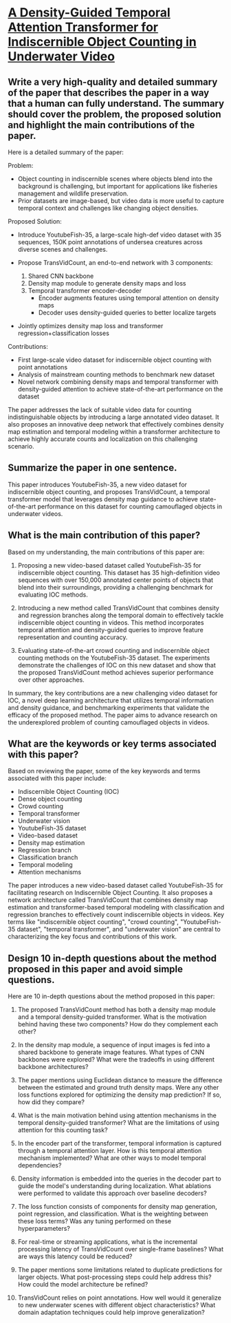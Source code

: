 # [A Density-Guided Temporal Attention Transformer for Indiscernible Object   Counting in Underwater Video](https://arxiv.org/abs/2403.03461)

## Write a very high-quality and detailed summary of the paper that describes the paper in a way that a human can fully understand. The summary should cover the problem, the proposed solution and highlight the main contributions of the paper.

 Here is a detailed summary of the paper:

Problem:
- Object counting in indiscernible scenes where objects blend into the background is challenging, but important for applications like fisheries management and wildlife preservation.  
- Prior datasets are image-based, but video data is more useful to capture temporal context and challenges like changing object densities.

Proposed Solution: 
- Introduce YoutubeFish-35, a large-scale high-def video dataset with 35 sequences, 150K point annotations of undersea creatures across diverse scenes and challenges.

- Propose TransVidCount, an end-to-end network with 3 components:
  1) Shared CNN backbone
  2) Density map module to generate density maps and loss
  3) Temporal transformer encoder-decoder
     - Encoder augments features using temporal attention on density maps
     - Decoder uses density-guided queries to better localize targets

- Jointly optimizes density map loss and transformer regression+classification losses 

Contributions:
- First large-scale video dataset for indiscernible object counting with point annotations
- Analysis of mainstream counting methods to benchmark new dataset
- Novel network combining density maps and temporal transformer with density-guided attention to achieve state-of-the-art performance on the dataset

The paper addresses the lack of suitable video data for counting indistinguishable objects by introducing a large annotated video dataset. It also proposes an innovative deep network that effectively combines density map estimation and temporal modeling within a transformer architecture to achieve highly accurate counts and localization on this challenging scenario.


## Summarize the paper in one sentence.

 This paper introduces YoutubeFish-35, a new video dataset for indiscernible object counting, and proposes TransVidCount, a temporal transformer model that leverages density map guidance to achieve state-of-the-art performance on this dataset for counting camouflaged objects in underwater videos.


## What is the main contribution of this paper?

 Based on my understanding, the main contributions of this paper are:

1) Proposing a new video-based dataset called YoutubeFish-35 for indiscernible object counting. This dataset has 35 high-definition video sequences with over 150,000 annotated center points of objects that blend into their surroundings, providing a challenging benchmark for evaluating IOC methods.

2) Introducing a new method called TransVidCount that combines density and regression branches along the temporal domain to effectively tackle indiscernible object counting in videos. This method incorporates temporal attention and density-guided queries to improve feature representation and counting accuracy.

3) Evaluating state-of-the-art crowd counting and indiscernible object counting methods on the YoutubeFish-35 dataset. The experiments demonstrate the challenges of IOC on this new dataset and show that the proposed TransVidCount method achieves superior performance over other approaches.

In summary, the key contributions are a new challenging video dataset for IOC, a novel deep learning architecture that utilizes temporal information and density guidance, and benchmarking experiments that validate the efficacy of the proposed method. The paper aims to advance research on the underexplored problem of counting camouflaged objects in videos.


## What are the keywords or key terms associated with this paper?

 Based on reviewing the paper, some of the key keywords and terms associated with this paper include:

- Indiscernible Object Counting (IOC)
- Dense object counting
- Crowd counting
- Temporal transformer
- Underwater vision
- YoutubeFish-35 dataset
- Video-based dataset
- Density map estimation
- Regression branch
- Classification branch
- Temporal modeling
- Attention mechanisms

The paper introduces a new video-based dataset called YoutubeFish-35 for facilitating research on Indiscernible Object Counting. It also proposes a network architecture called TransVidCount that combines density map estimation and transformer-based temporal modeling with classification and regression branches to effectively count indiscernible objects in videos. Key terms like "indiscernible object counting", "crowd counting", "YoutubeFish-35 dataset", "temporal transformer", and "underwater vision" are central to characterizing the key focus and contributions of this work.


## Design 10 in-depth questions about the method proposed in this paper and avoid simple questions.

 Here are 10 in-depth questions about the method proposed in this paper:

1. The proposed TransVidCount method has both a density map module and a temporal density-guided transformer. What is the motivation behind having these two components? How do they complement each other?

2. In the density map module, a sequence of input images is fed into a shared backbone to generate image features. What types of CNN backbones were explored? What were the tradeoffs in using different backbone architectures? 

3. The paper mentions using Euclidean distance to measure the difference between the estimated and ground truth density maps. Were any other loss functions explored for optimizing the density map prediction? If so, how did they compare?

4. What is the main motivation behind using attention mechanisms in the temporal density-guided transformer? What are the limitations of using attention for this counting task?

5. In the encoder part of the transformer, temporal information is captured through a temporal attention layer. How is this temporal attention mechanism implemented? What are other ways to model temporal dependencies?

6. Density information is embedded into the queries in the decoder part to guide the model's understanding during localization. What ablations were performed to validate this approach over baseline decoders?

7. The loss function consists of components for density map generation, point regression, and classification. What is the weighting between these loss terms? Was any tuning performed on these hyperparameters? 

8. For real-time or streaming applications, what is the incremental processing latency of TransVidCount over single-frame baselines? What are ways this latency could be reduced?

9. The paper mentions some limitations related to duplicate predictions for larger objects. What post-processing steps could help address this? How could the model architecture be refined?

10. TransVidCount relies on point annotations. How well would it generalize to new underwater scenes with different object characteristics? What domain adaptation techniques could help improve generalization?
